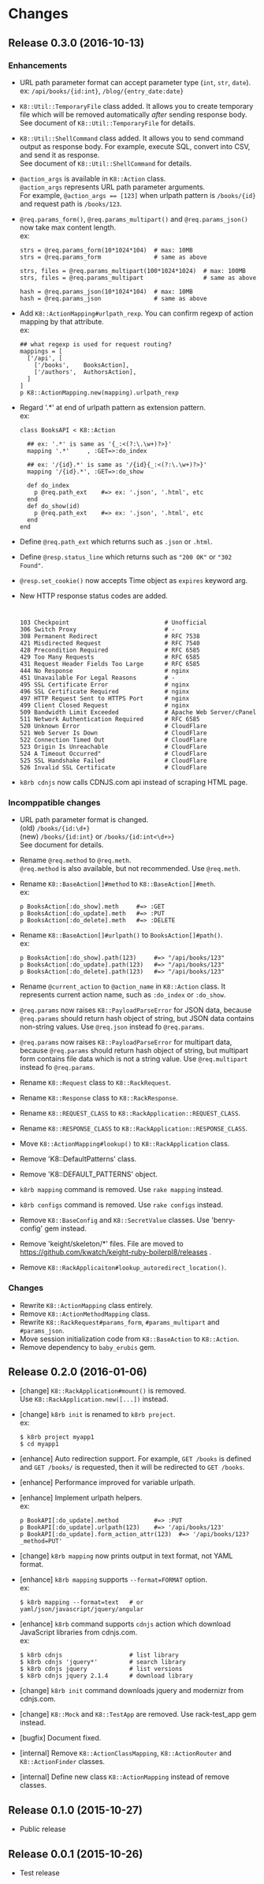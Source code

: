 Changes
=======

Release 0.3.0 (2016-10-13)
--------------------------

### Enhancements

* URL path parameter format can accept parameter type (`int`, `str`, `date`).  
  ex: `/api/books/{id:int}`, `/blog/{entry_date:date}`

* `K8::Util::TemporaryFile` class added. It allows you to create temporary
  file which will be removed automatically *after* sending response body.  
  See document of `K8::Util::TemporaryFile` for details.

* `K8::Util::ShellCommand` class added. It allows you to send command output
  as response body. For example, execute SQL, convert into CSV, and send it
  as response.  
  See document of `K8::Util::ShellCommand` for details.

* `@action_args` is available in `K8::Action` class.  
  `@action_args` represents URL path parameter arguments.  
  For example, `@action_args == [123]` when urlpath pattern is `/books/{id}`
  and request path is `/books/123`.

* `@req.params_form()`, `@req.params_multipart()` and `@req.params_json()`
  now take max content length.  
  ex:

      strs = @req.params_form(10*1024*104)  # max: 10MB
      strs = @req.params_form               # same as above

      strs, files = @req.params_multipart(100*1024*1024)  # max: 100MB
      strs, files = @req.params_multipart                 # same as above

      hash = @req.params_json(10*1024*104)  # max: 10MB
      hash = @req.params_json               # same as above

* Add `K8::ActionMapping#urlpath_rexp`.
  You can confirm regexp of action mapping by that attribute.  
  ex:

      ## what regexp is used for request routing?
      mappings = [
        ['/api', [
          ['/books',    BooksAction],
          ['/authors',  AuthorsAction],
        ]
      ]
      p K8::ActionMapping.new(mapping).urlpath_rexp

* Regard '.*' at end of urlpath pattern as extension pattern.  
  ex:

      class BooksAPI < K8::Action

        ## ex: '.*' is same as '{_:<(?:\.\w+)?>}'
        mapping '.*'     , :GET=>:do_index

        ## ex: '/{id}.*' is same as '/{id}{_:<(?:\.\w+)?>}'
        mapping '/{id}.*', :GET=>:do_show

        def do_index
          p @req.path_ext    #=> ex: '.json', '.html', etc
        end
        def do_show(id)
          p @req.path_ext    #=> ex: '.json', '.html', etc
        end
      end

* Define `@req.path_ext` which returns such as `.json` or `.html`.

* Define `@resp.status_line` which returns such as `"200 OK"` or `"302 Found"`.

* `@resp.set_cookie()` now accepts Time object as `expires` keyword arg.

* New HTTP response status codes are added.  
  #

      103 Checkpoint                           # Unofficial
      306 Switch Proxy                         # -
      308 Permanent Redirect                   # RFC 7538
      421 Misdirected Request                  # RFC 7540
      428 Precondition Required                # RFC 6585
      429 Too Many Requests                    # RFC 6585
      431 Request Header Fields Too Large      # RFC 6585
      444 No Response                          # nginx
      451 Unavailable For Legal Reasons        # -
      495 SSL Certificate Error                # nginx
      496 SSL Certificate Required             # nginx
      497 HTTP Request Sent to HTTPS Port      # nginx
      499 Client Closed Request                # nginx
      509 Bandwidth Limit Exceeded             # Apache Web Server/cPanel
      511 Network Authentication Required      # RFC 6585
      520 Unknown Error                        # CloudFlare
      521 Web Server Is Down                   # CloudFlare
      522 Connection Timed Out                 # CloudFlare
      523 Origin Is Unreachable                # CloudFlare
      524 A Timeout Occurred"                  # CloudFlare
      525 SSL Handshake Failed                 # CloudFlare
      526 Invalid SSL Certificate              # CloudFlare

* `k8rb cdnjs` now calls CDNJS.com api instead of scraping HTML page.


### Incomppatible changes

* URL path parameter format is changed.  
  (old) `/books/{id:\d+}`  
  (new) `/books/{id:int}` or `/books/{id:int<\d+>}`  
  See document for details.

* Rename `@req.method` to `@req.meth`.  
  `@req.method` is also available, but not recommended. Use `@req.meth`.

* Rename `K8::BaseAction[]#method` to `K8::BaseAction[]#meth`.  
  ex:

      p BooksAction[:do_show].meth     #=> :GET
      p BooksAction[:do_update].meth   #=> :PUT
      p BooksAction[:do_delete].meth   #=> :DELETE

* Rename `K8::BaseAction[]#urlpath()` to `BooksAction[]#path()`.  
  ex:

      p BooksAction[:do_show].path(123)     #=> "/api/books/123"
      p BooksAction[:do_update].path(123)   #=> "/api/books/123"
      p BooksAction[:do_delete].path(123)   #=> "/api/books/123"

* Rename `@current_action` to `@action_name` in `K8::Action` class.
  It represents current action name, such as `:do_index` or `:do_show`.

* `@req.params` now raises `K8::PayloadParseError` for JSON data,
  because `@req.params` should return hash object of string, but
  JSON data contains non-string values.
  Use `@req.json` instead fo `@req.params`.

* `@req.params` now raises `K8::PayloadParseError` for multipart data,
  because `@req.params` should return hash object of string, but
  multipart form contains file data which is not a string value.
  Use `@req.multipart` instead fo `@req.params`.

* Rename `K8::Request` class to `K8::RackRequest`.

* Rename `K8::Response` class to `K8::RackResponse`.

* Rename `K8::REQUEST_CLASS` to `K8::RackApplication::REQUEST_CLASS`.
* Rename `K8::RESPONSE_CLASS` to `K8::RackApplication::RESPONSE_CLASS`.
* Move `K8::ActionMapping#lookup()` to `K8::RackApplication` class.
* Remove 'K8::DefaultPatterns' class.
* Remove 'K8::DEFAULT_PATTERNS' object.

* `k8rb mapping` command is removed. Use `rake mapping` instead.
* `k8rb configs` command is removed. Use `rake configs` instead.

* Remove `K8::BaseConfig` and `K8::SecretValue` classes.
  Use 'benry-config' gem instead.

* Remove 'keight/skeleton/*' files. File are moved to
  https://github.com/kwatch/keight-ruby-boilerpl8/releases .

* Remove `K8::RackApplicaiton#lookup_autoredirect_location()`.


### Changes

* Rewrite `K8::ActionMapping` class entirely.
* Remove `K8::ActionMethodMapping` class.
* Rewrite `K8::RackRequest#params_form`, `#params_multipart` and `#params_json`.
* Move session initialization code from `K8::BaseAction` to `K8::Action`.
* Remove dependency to `baby_erubis` gem.


Release 0.2.0 (2016-01-06)
--------------------------

* [change] `K8::RackApplication#mount()` is removed.  
  Use `K8::RackApplication.new([...])` instead.

* [change] `k8rb init` is renamed to `k8rb project`.  
  ex:

      $ k8rb project myapp1
      $ cd myapp1

* [enhance] Auto redirection support.
  For example, `GET /books` is defined and `GET /books/` is requested,
  then it will be redirected to `GET /books`.

* [enhance] Performance improved for variable urlpath.

* [enhance] Implement urlpath helpers.  
  ex:

      p BookAPI[:do_update].method          #=> :PUT
      p BookAPI[:do_update].urlpath(123)    #=> '/api/books/123'
      p BookAPI[:do_update].form_action_attr(123)  #=> '/api/books/123?_method=PUT'

* [change] `k8rb mapping` now prints output in text format, not YAML format.

* [enhance] `k8rb mapping` supports `--format=FORMAT` option.  
  ex:

      $ k8rb mapping --format=text   # or yaml/json/javascript/jquery/angular

* [enhance] `k8rb` command supports `cdnjs` action which download JavaScript
  libraries from cdnjs.com.  
  ex:

      $ k8rb cdnjs                   # list library
      $ k8rb cdnjs 'jquery*'         # search library
      $ k8rb cdnjs jquery            # list versions
      $ k8rb cdnjs jquery 2.1.4      # download library

* [change] `k8rb init` command downloads jquery and modernizr from cdnjs.com.

* [change] `K8::Mock` and `K8::TestApp` are removed.
  Use rack-test_app gem instead.

* [bugfix] Document fixed.

* [internal] Remove `K8::ActionClassMapping`, `K8::ActionRouter` and
  `K8::ActionFinder` classes.

* [internal] Define new class `K8::ActionMapping` instead of remove classes.


Release 0.1.0 (2015-10-27)
--------------------------

* Public release


Release 0.0.1 (2015-10-26)
--------------------------

* Test release
